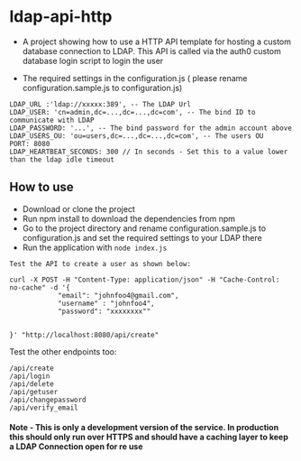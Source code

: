 # ldap-api-http


- A project showing how to use a HTTP API template for hosting a custom database connection to LDAP. This API is called via the auth0 custom database login script to login the user


 
 
- The required settings in the configuration.js ( please rename configuration.sample.js to configuration.js)
```
LDAP_URL :'ldap://xxxxx:389', -- The LDAP Url
LDAP_USER: 'cn=admin,dc=...,dc=...,dc=com', -- The bind ID to communicate with LDAP
LDAP_PASSWORD: '...', -- The bind password for the admin account above
LDAP_USERS_OU: 'ou=users,dc=...,dc=...,dc=com', -- The users OU
PORT: 8080
LDAP_HEARTBEAT_SECONDS: 300 // In seconds - Set this to a value lower than the ldap idle timeout

```
## How to use
- Download or clone the project
- Run npm install to download the dependencies from npm
- Go to the project directory and rename configuration.sample.js to configuration.js and set the required settings to your LDAP there
- Run the application with `node index.js`

```
Test the API to create a user as shown below:

curl -X POST -H "Content-Type: application/json" -H "Cache-Control: no-cache" -d '{
            "email": "johnfoo4@gmail.com",
            "username" : "johnfoo4",
            "password": "xxxxxxxx""
   
   
}' "http://localhost:8080/api/create"

```
Test the other endpoints too:

```
/api/create
/api/login
/api/delete
/api/getuser
/api/changepassword
/api/verify_email
```


#### Note - This is only a development version of the service. In production this should only run over HTTPS and should have a caching layer to keep a LDAP Connection open for re use
